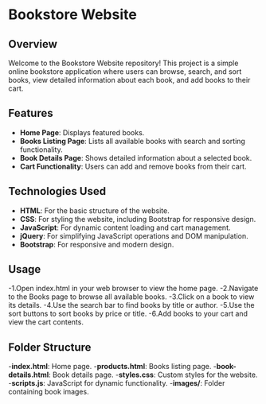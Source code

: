 # Bookstore Website

## Overview
Welcome to the Bookstore Website repository! This project is a simple online bookstore application where users can browse, search, and sort books, view detailed information about each book, and add books to their cart.

## Features
- **Home Page**: Displays featured books.
- **Books Listing Page**: Lists all available books with search and sorting functionality.
- **Book Details Page**: Shows detailed information about a selected book.
- **Cart Functionality**: Users can add and remove books from their cart.

## Technologies Used
- **HTML**: For the basic structure of the website.
- **CSS**: For styling the website, including Bootstrap for responsive design.
- **JavaScript**: For dynamic content loading and cart management.
- **jQuery**: For simplifying JavaScript operations and DOM manipulation.
- **Bootstrap**: For responsive and modern design.

## Usage
-1.Open index.html in your web browser to view the home page.
-2.Navigate to the Books page to browse all available books.
-3.Click on a book to view its details.
-4.Use the search bar to find books by title or author.
-5.Use the sort buttons to sort books by price or title.
-6.Add books to your cart and view the cart contents.

## Folder Structure
-**index.html**: Home page.
-**products.html**: Books listing page.
-**book-details.html**: Book details page.
-**styles.css**: Custom styles for the website.
-**scripts.js**: JavaScript for dynamic functionality.
-**images/**: Folder containing book images.
